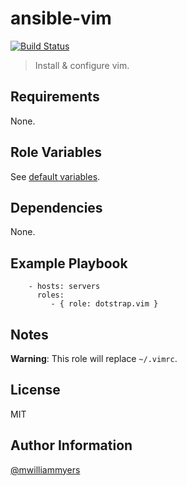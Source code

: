 ansible-vim
=========
[![Build Status](https://travis-ci.org/dotstrap/ansible-vim.svg?branch=master)](https://travis-ci.org/dotstrap/ansible-vim)

> Install & configure vim.

Requirements
------------

None.

Role Variables
--------------

See [default variables].

Dependencies
------------

None.

Example Playbook
----------------

```
    - hosts: servers
      roles:
         - { role: dotstrap.vim }
```

Notes
-----

__Warning__: This role will replace `~/.vimrc`.

License
-------

MIT

Author Information
------------------

[@mwilliammyers]

[@mwilliammyers]: https://github.com/mwilliammyers
[aura]: https://github.com/aurapm/aura
[bash]: https://www.gnu.org/software/bash/manual/bashref.html
[default variables]: defaults/main.yml
[dotstrap]: https://github.com/mwilliammyers/dotstrap
[fasd]: https://github.com/clvv/fasd
[files]: files/
[fish]: http://fishshell.com/
[homebrew]: https://github.com/Homebrew/homebrew
[vim]: http://www.vim.org/
[pip]: https://github.com/pypa/pip
[pure]: https://github.com/sindresorhus/pure
[speedcola]: https://github.com/mwilliammyers/speedcola
[variables]: vars/main.yml
[variables]: vars/main.yml
[yaourt]: https://github.com/archlinuxfr/yaourt
[z]: https://github.com/rupa/z
[zsh]: http://zsh.sourceforge.net
